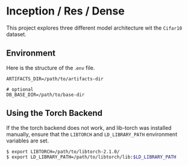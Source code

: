 # Inception / Res / Dense

This project explores three different model architecture wit the `Cifar10` dataset.

## Environment
Here is the structure of the .`env` file.
```env
ARTIFACTS_DIR=/path/to/artifacts-dir

# optional
DB_BASE_DIR=/path/to/base-dir
```

## Using the Torch Backend
If the the torch backend does not work, and lib-torch was installed manually, ensure that the `LIBTORCH` and `LD_LIBRARY_PATH` environment variables are set.
```bash
$ export LIBTORCH=/path/to/libtorch-2.1.0/
$ export LD_LIBRARY_PATH=/path/to/libtorch/lib:$LD_LIBRARY_PATH
```


